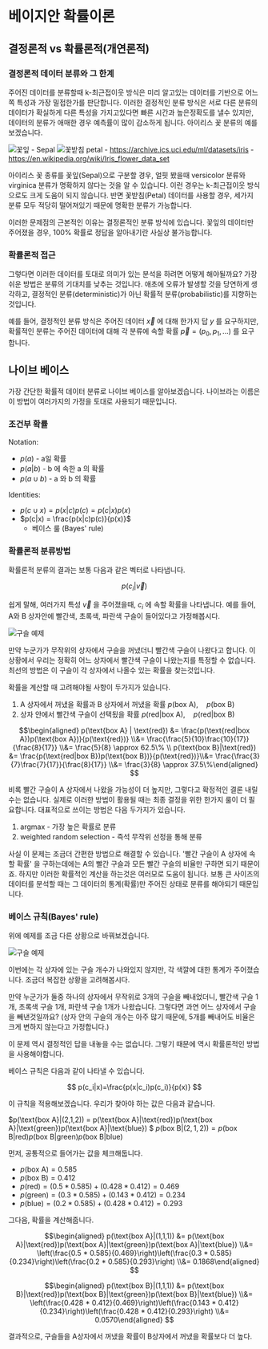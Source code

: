 베이지안 확률이론
=================

결정론적 vs 확률론적(개연론적)
------------------------------

### 결정론적 데이터 분류와 그 한계

주어진 데이터를 분류할때 k-최근접이웃 방식은 미리 알고있는 데이터를 기반으로 어느쪽 특성과 가장 밀접한가를 판단합니다. 이러한 결정적인 분류 방식은 서로 다른 분류의 데이터가 확실하게 다른 특성을 가지고있다면 빠른 시간과 높은정확도를 낼수 있지만, 데이터의 분류가 애매한 경우 예측률이 많이 감소하게 됩니다. 아이리스 꽃 분류의 예를 보겠습니다.

![꽃잎 - Sepal](images/irissepal.png) ![꽃받침 petal](images/irispetal.png) - https://archive.ics.uci.edu/ml/datasets/iris - https://en.wikipedia.org/wiki/Iris_flower_data_set

아이리스 꽃 종류를 꽃잎(Sepal)으로 구분할 경우, 얼핏 봤을때 versicolor 분류와 virginica 분류가 명확하지 않다는 것을 알 수 있습니다. 이런 경우는 k-최근접이웃 방식으로도 크게 도움이 되지 않습니다. 반면 꽃받침(Petal) 데이터를 사용할 경우, 세가지 분류 모두 적당히 떨어져있기 때문에 명확한 분류가 가능합니다.

이러한 문제점의 근본적인 이유는 결정론적인 분류 방식에 있습니다. 꽃잎의 데이터만 주어졌을 경우, 100% 확률로 정답을 알아내기란 사실상 불가능합니다.

### 확률론적 접근

그렇다면 이러한 데이터를 토대로 의미가 있는 분석을 하려면 어떻게 해야될까요? 가장 쉬운 방법은 분류의 기대치를 낮추는 것입니다. 애초에 오류가 발생할 것을 당연하게 생각하고, 결정적인 분류(deterministic)가 아닌 확률적 분류(probabilistic)를 지향하는 것입니다.

예를 들어, 결정적인 분류 방식은 주어진 데이터 $\vec{x}$ 에 대해 한가지 답 $y$ 를 요구하지만, 확률적인 분류는 주어진 데이터에 대해 각 분류에 속할 확률 $\vec{p}=(p_0, p_1, \dots)$ 를 요구합니다.

나이브 베이스
-------------

가장 간단한 확률적 데이터 분류로 나이브 베이스를 알아보겠습니다. 나이브라는 이름은 이 방법이 여러가지의 가정을 토대로 사용되기 때문입니다.

### 조건부 확률

Notation:

-	$p(a)$ - a일 확률
-	$p(a|b)$ - b 에 속한 a 의 확률
-	$p(a \cup b)$ - a 와 b 의 확률

Identities:

-	$p(c \cup x) = p(x|c)p(c) = p(c|x)p(x)$
-	$p(c|x) = \frac{p(x|c)p(c)}{p(x)}$
	-	베이스 룰 (Bayes' rule)

### 확률론적 분류방법

확률론적 분류의 결과는 보통 다음과 같은 벡터로 나타냅니다.

$$ p(c_i|\vec{v}) $$

쉽게 말해, 여러가지 특성 $\vec{v}$ 을 주어졌을때, $c_i$ 에 속할 확률을 나타냅니다. 예를 들어, A와 B 상자안에 빨간색, 초록색, 파란색 구슬이 들어있다고 가정해봅시다.

![구슬 예제](images/abPocket.png)

만약 누군가가 무작위의 상자에서 구슬을 꺼냈더니 빨간색 구슬이 나왔다고 합니다. 이 상황에서 우리는 정확히 어느 상자에서 빨간색 구슬이 나왔는지를 특정할 수 없습니다. 최선의 방법은 이 구슬이 각 상자에서 나올수 있는 확률을 찾는것입니다.

확률을 계산할 때 고려해야될 사항이 두가지가 있습니다.

1.	A 상자에서 꺼냈을 확률과 B 상자에서 꺼냈을 확률 $p(\text{box A}),\quad p(\text{box B})$
2.	상자 안에서 빨간색 구슬이 선택됬을 확률 $p(\text{red|box A}),\quad p(\text{red|box B})$

$$\begin{aligned} p(\text{box A} | \text{red}) &= \frac{p(\text{red|box A})p(\text{box A})}{p(\text{red})} \\&= \frac{\frac{5}{10}\frac{10}{17}}{\frac{8}{17}} \\&= \frac{5}{8} \approx 62.5\% \\ p(\text{box B}|\text{red}) &= \frac{p(\text{red|box B})p(\text{box B})}{p(\text{red})}\\&= \frac{\frac{3}{7}\frac{7}{17}}{\frac{8}{17}} \\&= \frac{3}{8} \approx 37.5\%\end{aligned} $$

비록 빨간 구슬이 A 상자에서 나왔을 가능성이 더 높지만, 그렇다고 확정적인 결론 내릴 수는 없습니다. 실제로 이러한 방법이 활용될 때는 최종 결정을 위한 한가지 룰이 더 필요합니다. 대표적으로 쓰이는 방법은 다음 두가지가 있습니다.

1.	argmax - 가장 높은 확률로 분류
2.	weighted random selection - 즉석 무작위 선정을 통해 분류

사실 이 문제는 조금더 간편한 방법으로 해결할 수 있습니다. '빨간 구슬이 A 상자에 속할 확률' 을 구하는데에는 A의 빨간 구슬과 모든 빨간 구슬의 비율만 구하면 되기 때문이죠. 하지만 이러한 확률적인 계산을 하는것은 여러모로 도움이 됩니다. 보통 큰 사이즈의 데이터를 분석할 때는 그 데이터의 통계(확률)만 주어진 상태로 분류를 해야되기 때문입니다.

### 베이스 규칙(Bayes' rule)

위에 예제를 조금 다른 상황으로 바꿔보겠습니다.

![구슬 예제](images/abPocket_prob.png)

이번에는 각 상자에 있는 구슬 개수가 나와있지 않지만, 각 색깔에 대한 통계가 주어졌습니다. 조금더 복잡한 상황을 고려해봅시다.

만약 누군가가 둘중 하나의 상자에서 무작위로 3개의 구슬을 빼내었더니, 빨간색 구슬 1개, 초록색 구슬 1개, 파란색 구슬 1개가 나왔습니다. 그렇다면 과연 어느 상자에서 구슬을 빼낸것일까요? (상자 안의 구슬의 개수는 아주 많기 때문에, 5개를 빼내어도 비율은 크게 변하지 않는다고 가정합니다.)

이 문제 역시 결정적인 답을 내놓을 수는 없습니다. 그렇기 때문에 역시 확률론적인 방법을 사용해야합니다.

베이스 규칙은 다음과 같이 나타낼 수 있습니다.

$$ p(c_i|x)=\frac{p(x|c_i)p(c_i)}{p(x)} $$

이 규칙을 적용해보겠습니다. 우리가 찾아야 하는 값은 다음과 같습니다.

$p(\text{box A}|(2,1,2)) = p(\text{box A}|\text{red})p(\text{box A}|\text{green})p(\text{box A}|\text{blue}) $ $p(\text{box B}|(2,1,2)) = p(\text{box B}|\text{red})p(\text{box B}|\text{green})p(\text{box B}|\text{blue})$

먼저, 공통적으로 들어가는 값을 체크해둡니다.

-	$p(\text{box A}) = 0.585$
-	$p(\text{box B}) = 0.412$
-	$p(\text{red}) = (0.5*0.585) + (0.428*0.412) = 0.469$
-	$p(\text{green}) = (0.3*0.585) + (0.143*0.412) = 0.234$
-	$p(\text{blue}) = (0.2*0.585) + (0.428*0.412) = 0.293$

그다음, 확률을 계산해줍니다.

$$\begin{aligned} p(\text{box A}|(1,1,1)) &= p(\text{box A}|\text{red})p(\text{box A}|\text{green})p(\text{box A}|\text{blue}) \\&= \left(\frac{0.5 * 0.585}{0.469}\right)\left(\frac{0.3 * 0.585}{0.234}\right)\left(\frac{0.2 * 0.585}{0.293}\right) \\&= 0.1868\end{aligned} $$

$$\begin{aligned} p(\text{box B}|(1,1,1)) &= p(\text{box B}|\text{red})p(\text{box B}|\text{green})p(\text{box B}|\text{blue}) \\&= \left(\frac{0.428 * 0.412}{0.469}\right)\left(\frac{0.143 * 0.412}{0.234}\right)\left(\frac{0.428 * 0.412}{0.293}\right) \\&= 0.0570\end{aligned} $$

결과적으로, 구슬들을 A상자에서 꺼냈을 확률이 B상자에서 꺼냈을 확률보다 더 높다.
